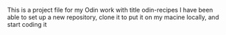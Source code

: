 This is a project file for my Odin work with title odin-recipes
I have been able to set up a new repository, clone it to put it on my macine locally, and start coding it 